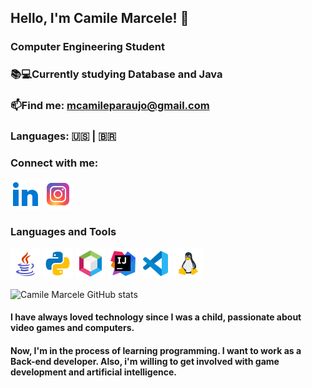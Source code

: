 ## Hello, I'm Camile Marcele! 👋

### Computer Engineering Student
### 📚💻Currently studying Database and Java 
### 📫Find me: mcamileparaujo@gmail.com 
### Languages:  🇺🇸 | 🇧🇷

### Connect with me:

[![Linkedin](assets/icons8-linkedin-48.png)](https://www.linkedin.com/in/camile-marcele-b98632290/)
[![Instagram](assets/icons8-instagram-48.png)](https://www.instagram.com/camii.mcl/)

### Languages and Tools
[![Java](assets/icons8-logo-java-coffee-cup-48.png)](https://www.java.com/pt-BR/)
[![Python](assets/icons8-python-48.png)](https://www.python.org/)
[![Netbeans](assets/icons8-apache-netbeans-48.png)](https://netbeans.apache.org/)
[![Intellij](assets/icons8-intellij-idea-48.png)](https://www.jetbrains.com/pt-br/idea/)
[![VSCode](assets/icons8-visual-studio-code-2019-48.png)](https://code.visualstudio.com/)
[![Linux](assets/icons8-linux-48.png)](https://www.linux.org/)



![Camile Marcele GitHub stats](https://github-readme-stats.vercel.app/api?username=camiMcl&show_icons=true&theme=tokyonight)

#### I have always loved technology since I was a child, passionate about video games and computers.
#### Now, I'm in the process of learning programming. I want to work as a Back-end developer. Also, i'm willing to get involved with game development and artificial intelligence.


